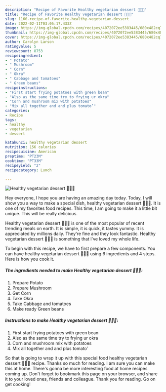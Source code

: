 ```yaml
---
description: "Recipe of Favorite Healthy vegetarian dessert 🥬🌽🍅"
title: "Recipe of Favorite Healthy vegetarian dessert 🥬🌽🍅"
slug: 1160-recipe-of-favorite-healthy-vegetarian-dessert
date: 2022-02-11T03:06:17.433Z
image: https://img-global.cpcdn.com/recipes/4072072ee5383445/680x482cq70/healthy-vegetarian-dessert-recipe-main-photo.jpg
thumbnail: https://img-global.cpcdn.com/recipes/4072072ee5383445/680x482cq70/healthy-vegetarian-dessert-recipe-main-photo.jpg
cover: https://img-global.cpcdn.com/recipes/4072072ee5383445/680x482cq70/healthy-vegetarian-dessert-recipe-main-photo.jpg
author: Carolyn Larson
ratingvalue: 5
reviewcount: 8753
recipeingredient:
- " Potato"
- " Mushroom"
- " Corn"
- " Okra"
- " Cabbage and tomatoes"
- " Green beans"
recipeinstructions:
- "First start frying potatoes with green bean"
- "Also as the same time try to frying ur okra"
- "Corn and mushroom mix with potatoes"
- "Mix all together and and plus tomato’"
categories:
- Recipe
tags:
- healthy
- vegetarian
- dessert

katakunci: healthy vegetarian dessert 
nutrition: 156 calories
recipecuisine: American
preptime: "PT23M"
cooktime: "PT33M"
recipeyield: "2"
recipecategory: Lunch

---
```



![Healthy vegetarian dessert 🥬🌽🍅](https://img-global.cpcdn.com/recipes/4072072ee5383445/680x482cq70/healthy-vegetarian-dessert-recipe-main-photo.jpg)

Hey everyone, I hope you are having an amazing day today. Today, I will show you a way to make a special dish, healthy vegetarian dessert 🥬🌽🍅. It is one of my favorites food recipes. This time, I am going to make it a little bit unique. This will be really delicious.



Healthy vegetarian dessert 🥬🌽🍅 is one of the most popular of recent trending meals on earth. It is simple, it is quick, it tastes yummy. It is appreciated by millions daily. They're fine and they look fantastic. Healthy vegetarian dessert 🥬🌽🍅 is something that I've loved my whole life.


To begin with this recipe, we have to first prepare a few components. You can have healthy vegetarian dessert 🥬🌽🍅 using 6 ingredients and 4 steps. Here is how you cook it.

<!--inarticleads1-->

##### The ingredients needed to make Healthy vegetarian dessert 🥬🌽🍅:

1. Prepare  Potato
1. Prepare  Mushroom
1. Get  Corn
1. Take  Okra
1. Take  Cabbage and tomatoes
1. Make ready  Green beans




<!--inarticleads2-->

##### Instructions to make Healthy vegetarian dessert 🥬🌽🍅:

1. First start frying potatoes with green bean
1. Also as the same time try to frying ur okra
1. Corn and mushroom mix with potatoes
1. Mix all together and and plus tomato’




So that is going to wrap it up with this special food healthy vegetarian dessert 🥬🌽🍅 recipe. Thanks so much for reading. I am sure you can make this at home. There's gonna be more interesting food at home recipes coming up. Don't forget to bookmark this page on your browser, and share it to your loved ones, friends and colleague. Thank you for reading. Go on get cooking!
